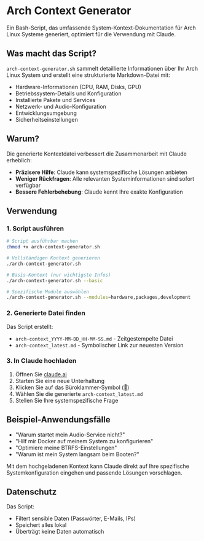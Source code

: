 # Arch Context Generator

Ein Bash-Script, das umfassende System-Kontext-Dokumentation für Arch Linux Systeme generiert, optimiert für die Verwendung mit Claude.

## Was macht das Script?

`arch-context-generator.sh` sammelt detaillierte Informationen über Ihr Arch Linux System und erstellt eine strukturierte Markdown-Datei mit:

- Hardware-Informationen (CPU, RAM, Disks, GPU)
- Betriebssystem-Details und Konfiguration
- Installierte Pakete und Services
- Netzwerk- und Audio-Konfiguration
- Entwicklungsumgebung
- Sicherheitseinstellungen

## Warum?

Die generierte Kontextdatei verbessert die Zusammenarbeit mit Claude erheblich:
- **Präzisere Hilfe**: Claude kann systemspezifische Lösungen anbieten
- **Weniger Rückfragen**: Alle relevanten Systeminformationen sind sofort verfügbar
- **Bessere Fehlerbehebung**: Claude kennt Ihre exakte Konfiguration

## Verwendung

### 1. Script ausführen

```bash
# Script ausführbar machen
chmod +x arch-context-generator.sh

# Vollständigen Kontext generieren
./arch-context-generator.sh

# Basis-Kontext (nur wichtigste Infos)
./arch-context-generator.sh --basic

# Spezifische Module auswählen
./arch-context-generator.sh --modules=hardware,packages,development
```

### 2. Generierte Datei finden

Das Script erstellt:
- `arch-context_YYYY-MM-DD_HH-MM-SS.md` - Zeitgestempelte Datei
- `arch-context_latest.md` - Symbolischer Link zur neuesten Version

### 3. In Claude hochladen

1. Öffnen Sie [claude.ai](https://claude.ai)
2. Starten Sie eine neue Unterhaltung
3. Klicken Sie auf das Büroklammer-Symbol (📎)
4. Wählen Sie die generierte `arch-context_latest.md`
5. Stellen Sie Ihre systemspezifische Frage

## Beispiel-Anwendungsfälle

- "Warum startet mein Audio-Service nicht?"
- "Hilf mir Docker auf meinem System zu konfigurieren"
- "Optimiere meine BTRFS-Einstellungen"
- "Warum ist mein System langsam beim Booten?"

Mit dem hochgeladenen Kontext kann Claude direkt auf Ihre spezifische Systemkonfiguration eingehen und passende Lösungen vorschlagen.

## Datenschutz

Das Script:
- Filtert sensible Daten (Passwörter, E-Mails, IPs)
- Speichert alles lokal
- Überträgt keine Daten automatisch